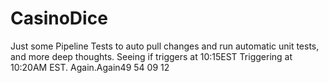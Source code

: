 # CasinoDice
Just some Pipeline Tests to auto pull changes and run automatic unit tests, and more deep thoughts.
Seeing if triggers at 10:15EST
Triggering at 10:20AM EST. Again.Again49 54 09 12
